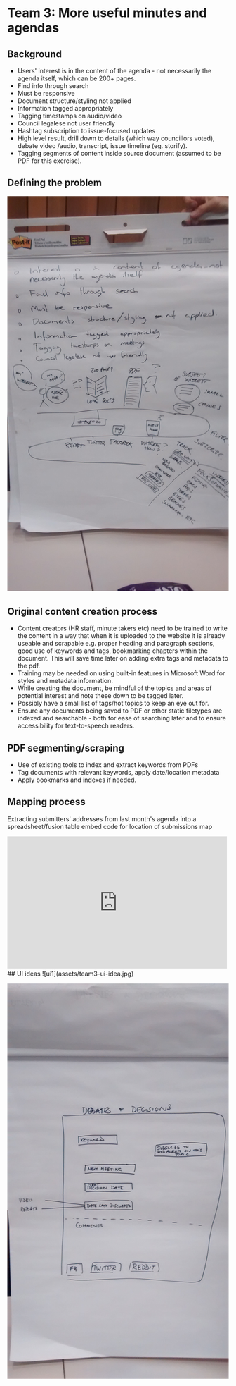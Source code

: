 # Team 3: More useful minutes and agendas

## Background
* Users' interest is in the content of the agenda - not necessarily the agenda itself, which can be 200+ pages.
* Find info through search
* Must be responsive
* Document structure/styling not applied
* Information tagged appropriately
* Tagging timestamps on audio/video
* Council legalese not user friendly
* Hashtag subscription to issue-focused updates
* High level result, drill down to details (which way councillors voted), debate video /audio, transcript, issue timeline (eg. storify).
* Tagging segments of content inside source document (assumed to be PDF for this exercise).

## Defining the problem
![problem ideas](assets/team3-problem-id.jpg)

## Original content creation process
* Content creators (HR staff, minute takers etc) need to be trained to write the content in a way that when it is uploaded to the website it is already useable and scrapable e.g. proper heading and paragraph sections, good use of keywords and tags, bookmarking chapters within the document. This will save time later on adding extra tags and metadata to the pdf.
* Training may be needed on using built-in features in Microsoft Word for styles and metadata information.
* While creating the document, be mindful of the topics and areas of potential interest and note these down to be tagged later.
* Possibly have a small list of tags/hot topics to keep an eye out for.
* Ensure any documents being saved to PDF or other static filetypes are indexed and searchable - both for ease of searching later and to ensure accessibility for text-to-speech readers.

## PDF segmenting/scraping
* Use of existing tools to index and extract keywords from PDFs
* Tag documents with relevant keywords, apply date/location metadata
* Apply bookmarks and indexes if needed.



## Mapping process
Extracting submitters' addresses from last month's agenda into a spreadsheet/fusion table
embed code for location of submissions map
<iframe width="500" height="300" scrolling="no" frameborder="no" src="https://www.google.com/fusiontables/embedviz?q=select+col2+from+1nuA1thK6Di8M3uiDs5QjJ9RvyhdHVqT_6zvYC06r&amp;viz=MAP&amp;h=false&amp;lat=-43.529555192349164&amp;lng=172.64111918891604&amp;t=1&amp;z=12&amp;l=col2&amp;y=2&amp;tmplt=2&amp;hml=GEOCODABLE"></iframe>
## UI ideas
![ui1](assets/team3-ui-idea.jpg)

![ui2](assets/team3-ui-idea2.jpg)
